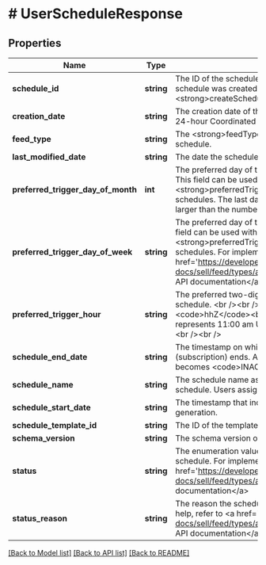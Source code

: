 # # UserScheduleResponse

## Properties

Name | Type | Description | Notes
------------ | ------------- | ------------- | -------------
**schedule_id** | **string** | The ID of the schedule. This ID is generated when the schedule was created by the &lt;strong&gt;createSchedule&lt;/strong&gt; method. | [optional]
**creation_date** | **string** | The creation date of the schedule in hours based on the 24-hour Coordinated Universal Time (UTC) clock. | [optional]
**feed_type** | **string** | The &lt;strong&gt;feedType&lt;/strong&gt; associated with the schedule. | [optional]
**last_modified_date** | **string** | The date the schedule was last modified. | [optional]
**preferred_trigger_day_of_month** | **int** | The preferred day of the month to trigger the schedule. This field can be used with &lt;strong&gt;preferredTriggerHour&lt;/strong&gt; for monthly schedules. The last day of the month is used for numbers larger than the number of days in the month. | [optional]
**preferred_trigger_day_of_week** | **string** | The preferred day of the week to trigger the schedule. This field can be used with &lt;strong&gt;preferredTriggerHour&lt;/strong&gt; for weekly schedules. For implementation help, refer to &lt;a href&#x3D;&#39;https://developer.ebay.com/api-docs/sell/feed/types/api:DayOfWeekEnum&#39;&gt;eBay API documentation&lt;/a&gt; | [optional]
**preferred_trigger_hour** | **string** | The preferred two-digit hour of the day to trigger the schedule. &lt;br /&gt;&lt;br /&gt;&lt;b&gt;Format:&lt;/b&gt; UTC &lt;code&gt;hhZ&lt;/code&gt;&lt;br /&gt;&lt;br /&gt;For example, the following represents 11:00 am UTC:&lt;br /&gt;&lt;br /&gt;&lt;code&gt;11Z&lt;/code&gt;&lt;br /&gt;&lt;br /&gt; | [optional]
**schedule_end_date** | **string** | The timestamp on which the report generation (subscription) ends. After this date, the schedule status becomes &lt;code&gt;INACTIVE&lt;/code&gt;. | [optional]
**schedule_name** | **string** | The schedule name assigned by the user for the created schedule. Users assign this name for their reference. | [optional]
**schedule_start_date** | **string** | The timestamp that indicates the start of the report generation. | [optional]
**schedule_template_id** | **string** | The ID of the template used to create this schedule. | [optional]
**schema_version** | **string** | The schema version of the feedType for the schedule. | [optional]
**status** | **string** | The enumeration value that indicates the state of the schedule. For implementation help, refer to &lt;a href&#x3D;&#39;https://developer.ebay.com/api-docs/sell/feed/types/api:StatusEnum&#39;&gt;eBay API documentation&lt;/a&gt; | [optional]
**status_reason** | **string** | The reason the schedule is inactive. For implementation help, refer to &lt;a href&#x3D;&#39;https://developer.ebay.com/api-docs/sell/feed/types/api:StatusReasonEnum&#39;&gt;eBay API documentation&lt;/a&gt; | [optional]

[[Back to Model list]](../../README.md#models) [[Back to API list]](../../README.md#endpoints) [[Back to README]](../../README.md)
